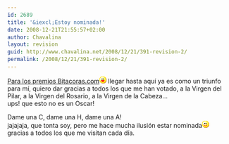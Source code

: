 ```yaml
---
id: 2689
title: '&iexcl;Estoy nominada!'
date: 2008-12-21T21:55:57+02:00
author: Chavalina
layout: revision
guid: http://www.chavalina.net/2008/12/21/391-revision-2/
permalink: /2008/12/21/391-revision-2/
---
```

<a href="http://www.bitacoras.com/noticias/archivos/finalistas_a_los_premios_2004_de_bitacorascom.php" target="_blank">Para los premios Bitacoras.com</a>![emo](/imagenes/emoticonos/risa.gif) llegar hasta aqu&iacute; ya es como un triunfo para m&iacute;, quiero dar gracias a todos los que me han votado, a la Virgen del Pilar, a la Virgen del Rosario, a la Virgen de la Cabeza…  
ups! que esto no es un Oscar!

Dame una C, dame una H, dame una A!  
jajajaja, que tonta soy, pero me hace mucha ilusión estar nominada![emo](/imagenes/emoticonos/sonrisa.gif) gracias a todos los que me visitan cada d&iacute;a.